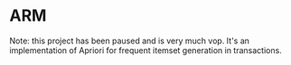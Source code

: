 # ARM

Note: this project has been paused and is very much vop. It's an implementation of Apriori for frequent itemset generation in transactions.
